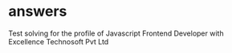 # answers
 Test solving for the profile of Javascript Frontend Developer with Excellence Technosoft Pvt Ltd
